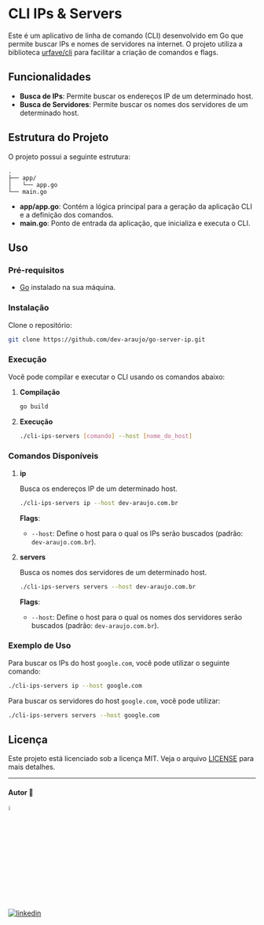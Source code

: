 

# CLI IPs & Servers



Este é um aplicativo de linha de comando (CLI) desenvolvido em Go que permite buscar IPs e nomes de servidores na internet. O projeto utiliza a biblioteca [urfave/cli](https://github.com/urfave/cli) para facilitar a criação de comandos e flags.

## Funcionalidades

- **Busca de IPs**: Permite buscar os endereços IP de um determinado host.
- **Busca de Servidores**: Permite buscar os nomes dos servidores de um determinado host.

## Estrutura do Projeto

O projeto possui a seguinte estrutura:

```
.
├── app/
│   └── app.go
└── main.go
```

- **app/app.go**: Contém a lógica principal para a geração da aplicação CLI e a definição dos comandos.
- **main.go**: Ponto de entrada da aplicação, que inicializa e executa o CLI.

## Uso

### Pré-requisitos

- [Go](https://golang.org/) instalado na sua máquina.

### Instalação

Clone o repositório:

```bash
git clone https://github.com/dev-araujo/go-server-ip.git
```

### Execução

Você pode compilar e executar o CLI usando os comandos abaixo:

1. **Compilação**

   ```bash
   go build 
   ```

2. **Execução**

   ```bash
   ./cli-ips-servers [comando] --host [nome_do_host]
   ```

### Comandos Disponíveis

1. **ip**

   Busca os endereços IP de um determinado host.

   ```bash
   ./cli-ips-servers ip --host dev-araujo.com.br
   ```

   **Flags**:
   - `--host`: Define o host para o qual os IPs serão buscados (padrão: `dev-araujo.com.br`).

2. **servers**

   Busca os nomes dos servidores de um determinado host.

   ```bash
   ./cli-ips-servers servers --host dev-araujo.com.br
   ```

   **Flags**:
   - `--host`: Define o host para o qual os nomes dos servidores serão buscados (padrão: `dev-araujo.com.br`).

### Exemplo de Uso

Para buscar os IPs do host `google.com`, você pode utilizar o seguinte comando:

```bash
./cli-ips-servers ip --host google.com
```

Para buscar os servidores do host `google.com`, você pode utilizar:

```bash
./cli-ips-servers servers --host google.com
```


## Licença

Este projeto está licenciado sob a licença MIT. Veja o arquivo [LICENSE](LICENSE) para mais detalhes.

---

#### Autor 👷

<img src="https://user-images.githubusercontent.com/97068163/149033991-781bf8b6-4beb-445a-913c-f05a76a28bfc.png" width="5%" alt="caricatura do autor desse repositório"/>

[![linkedin](https://img.shields.io/badge/LinkedIn-0077B5?style=for-the-badge&logo=linkedin&logoColor=white)](https://www.linkedin.com/in/araujocode/)
